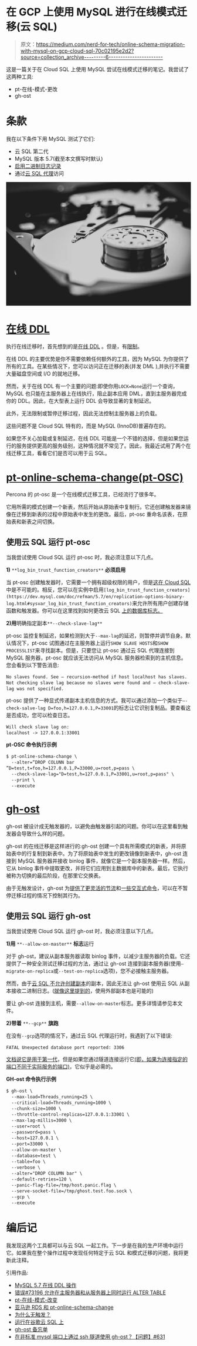 # 在 GCP 上使用 MySQL 进行在线模式迁移(云 SQL)

> 原文：<https://medium.com/nerd-for-tech/online-schema-migration-with-mysql-on-gcp-cloud-sql-70c02195e2d2?source=collection_archive---------6----------------------->

这是一篇关于在 Cloud SQL 上使用 MySQL 尝试在线模式迁移的笔记。我尝试了这两种工具:

*   pt-在线-模式-更改
*   gh-ost

# 条款

我在以下条件下用 MySQL 测试了它们:

*   云 SQL 第二代
*   MySQL 版本 5.7(截至本文撰写时默认)
*   [启用二进制日志记录](https://cloud.google.com/sql/docs/mysql/backup-recovery/pitr)
*   通过[云 SQL 代理](https://cloud.google.com/sql/docs/mysql/sql-proxy)访问

![](img/321fab4c91acf4a732f26d283f925a6b.png)

# [在线 DDL](https://dev.mysql.com/doc/refman/5.7/en/innodb-online-ddl-operations.html)

执行在线迁移时，首先想到的是[在线 DDL](https://dev.mysql.com/doc/refman/5.7/en/innodb-online-ddl-operations.html) 。但是，有[限制](https://dev.mysql.com/doc/refman/5.7/en/innodb-online-ddl-limitations.html)。

在线 DDL 的主要优势是你不需要依赖任何额外的工具，因为 MySQL 为你提供了所有的工具。在某些情况下，您可以访问正在迁移的表(并发 DML ),并执行不需要大量磁盘空间或 I/O 的就地迁移。

然而，关于在线 DDL 有一个主要的问题:即使你用`LOCK=None`运行一个查询，MySQL 也只能在主服务器上在线执行，阻止副本应用 DML，直到主服务器完成你的 DDL。因此，在大型表上运行 DDL 会导致显著的复制延迟。

此外，无法限制或暂停迁移过程，因此无法控制主服务器上的负载。

这些问题不是 Cloud SQL 特有的，而是 MySQL (InnoDB)普遍存在的。

如果您不关心加载或复制延迟，在线 DDL 可能是一个不错的选择，但是如果您运行的服务提供更高的服务级别，这种情况就不常见了。因此，我最近试用了两个在线迁移工具，看看它们是否可以用于云 SQL。

# [pt-online-schema-change(pt-OSC)](https://www.percona.com/doc/percona-toolkit/3.0/pt-online-schema-change.html)

Percona 的 pt-osc 是一个在线模式迁移工具，已经流行了很多年。

它用所需的模式创建一个新表，然后开始从原始表中复制行。它还创建触发器来镜像在迁移到新表的过程中原始表中发生的更改。最后，pt-osc 重命名该表，在原始表和新表之间切换。

## 使用云 SQL 运行 pt-osc

当我尝试使用 Cloud SQL 运行 pt-osc 时，我必须注意以下几点。

**1)** `**log_bin_trust_function_creators**` **必须启用**

当 pt-osc 创建触发器时，它需要一个拥有超级权限的用户，但是[这在 Cloud SQL](https://cloud.google.com/sql/faq#grantall) 中是不可能的。相反，您可以在实例中启用`[log_bin_trust_function_creators](https://dev.mysql.com/doc/refman/5.7/en/replication-options-binary-log.html#sysvar_log_bin_trust_function_creators)`来允许所有用户创建存储函数和触发器。你可以在这里找到如何更改云 SQL [上的数据库标志。](https://cloud.google.com/sql/docs/mysql/flags)

**2)用**明确指定副本`**--check-slave-lag**`

pt-osc 监控复制延迟，如果检测到大于`--max-lag`的延迟，则暂停并调节自身。默认情况下，pt-osc 试图通过在主服务器上运行`SHOW SLAVE HOSTS`和`SHOW PROCESSLIST`来寻找副本。但是，只要您让 pt-osc 通过云 SQL 代理连接到 MySQL 服务器，pt-osc 就应该无法访问从 MySQL 服务器检索到的主机信息。您会看到以下警告消息:

```
No slaves found. See — recursion-method if host localhost has slaves.
Not checking slave lag because no slaves were found and — check-slave-lag was not specified.
```

pt-osc 提供了一种显式传递副本主机信息的方式。我可以通过添加一个类似于`—-check-salve-lag D=foo,h=127.0.0.1,P=33001`的标志让它识别复制品。要查看这是否成功，您可以检查日志。

```
Will check slave lag on:
localhost -> 127.0.0.1:33001
```

**pt-OSC 命令执行示例**

```
$ pt-online-schema-change \
  --alter=“DROP COLUNN bar ”D=test,t=foo,h=127.0.0.1,P=33000,u=root,p=pass \
  --check-slave-lag="D=test,h=127.0.0.1,P=33001,u=root,p=pass" \
  --print \
  --execute
```

# [gh-ost](https://github.com/github/gh-ost)

gh-ost 被设计成无触发器的，以避免由触发器引起的问题。你可以在这里看到触发器会导致什么样的问题。

gh-ost 的在线迁移是这样进行的:gh-ost 创建一个具有所需模式的新表，并将原始表中的行复制到新表中。为了将原始表中发生的更改镜像到新表中，gh-ost 连接到 MySQL 服务器并接收 binlog 事件，就像它是一个副本服务器一样。然后，它从 binlog 事件中提取更改，并将它们应用到主数据库中的新表。最后，它执行被称为切换的最后阶段，在那里它交换表。

由于无触发设计，gh-ost 为[提供了更灵活的节流](https://github.com/github/gh-ost/blob/master/doc/throttle.md)和[一些交互式命令](https://github.com/github/gh-ost/blob/master/doc/interactive-commands.md)，可以在不暂停迁移过程的情况下控制其行为。

## 使用云 SQL 运行 gh-ost

当我尝试使用 Cloud SQL 运行 gh-ost 时，我必须注意以下几点。

**1)用** `**--allow-on-master**` **标志**运行

对于 gh-ost，建议从副本服务器读取 binlog 事件，以减少主服务器的负载。它还提供了一种安全测试迁移过程的方法，通过让 gh-ost 连接到副本服务器(使用`— migrate-on-replica`或`--test-on-replica`选项)，您不必接触主服务器。

然而，由于[云 SQL 不允许创建副本](https://cloud.google.com/sql/docs/mysql/replication#rr-info)的副本，因此无法让 gh-ost 使用云 SQL 从副本接收二进制日志。([就像这里提到的](https://github.com/github/gh-ost/issues/770#issuecomment-517305392)，使用外部副本也是可能的)

要让 gh-ost 连接到主机，需要`--allow-on-master`标志。更多详情请参见本文件。

**2)带着** `**--gcp**` **旗跑**

在没有`--gcp`选项的情况下，通过云 SQL 代理运行时，我遇到了以下错误:

```
FATAL Unexpected database port reported: 3306
```

[文档说它是用于第一代](https://github.com/github/gh-ost/blob/master/doc/command-line-flags.md#gcp)，但是如果您通过隧道连接运行它[(即，如果为连接指定的端口不同于实际服务的端口)](https://github.com/github/gh-ost/issues/631#issuecomment-431639248)，它似乎是必需的。

**GH-ost 命令执行示例**

```
$ gh-ost \
  --max-load=Threads_running=25 \
  --critical-load=Threads_running=1000 \
  --chunk-size=1000 \
  --throttle-control-replicas=127.0.0.1:33001 \
  --max-lag-millis=3000 \
  --user=root \
  --password=pass \
  --host=127.0.0.1 \
  --port=33000 \
  --allow-on-master \
  --database=test \
  --table=foo \
  --verbose \
  --alter="DROP COLUMN bar" \
  --default-retries=120 \
  --panic-flag-file=/tmp/host.panic.flag \
  --serve-socket-file=/tmp/ghost.test.foo.sock \
  --gcp \
  --execute
```

# 编后记

我发现这两个工具都可以与云 SQL 一起工作。下一步是在我的生产环境中运行它。如果我在整个操作过程中发现任何特定于云 SQL 和模式迁移的问题，我将更新此注释。

引用作品:

*   [MySQL 5.7 在线 DDL 操作](https://dev.mysql.com/doc/refman/5.7/en/innodb-online-ddl-operations.html)
*   [错误#73196 允许在主服务器和从服务器上同时运行 ALTER TABLE](https://bugs.mysql.com/bug.php?id=73196)
*   [pt-在线-模式-改变](https://www.percona.com/doc/percona-toolkit/3.0/pt-online-schema-change.html)
*   [亚马逊 RDS 和 pt-online-schema-change](https://www.percona.com/blog/2016/07/01/pt-online-schema-change-amazon-rds/)
*   [为什么无触发？](https://github.com/github/gh-ost/blob/master/doc/why-triggerless.md)
*   [运行在谷歌云 SQL 上](https://github.com/github/gh-ost/issues/770)
*   [gh-ost 备忘单](https://github.com/github/gh-ost/blob/master/doc/cheatsheet.md)
*   [在非标准 mysql 端口上通过 ssh 隧道使用 gh-ost？【问题】#631](https://github.com/github/gh-ost/issues/631)